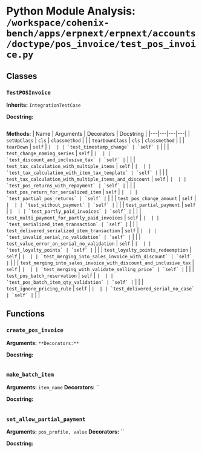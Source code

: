 # Python Module Analysis: `/workspace/cohenix-bench/apps/erpnext/erpnext/accounts/doctype/pos_invoice/test_pos_invoice.py`

## Classes

### `TestPOSInvoice`
**Inherits:** `IntegrationTestCase`


**Docstring:**
```

```

**Methods:**
| Name | Arguments | Decorators | Docstring |
|---|---|---|---|
| `setUpClass` | `cls` | `classmethod` |  |
| `tearDownClass` | `cls` | `classmethod` |  |
| `tearDown` | `self` | `` |  |
| `test_timestamp_change` | `self` | `` |  |
| `test_change_naming_series` | `self` | `` |  |
| `test_discount_and_inclusive_tax` | `self` | `` |  |
| `test_tax_calculation_with_multiple_items` | `self` | `` |  |
| `test_tax_calculation_with_item_tax_template` | `self` | `` |  |
| `test_tax_calculation_with_multiple_items_and_discount` | `self` | `` |  |
| `test_pos_returns_with_repayment` | `self` | `` |  |
| `test_pos_return_for_serialized_item` | `self` | `` |  |
| `test_partial_pos_returns` | `self` | `` |  |
| `test_pos_change_amount` | `self` | `` |  |
| `test_without_payment` | `self` | `` |  |
| `test_partial_payment` | `self` | `` |  |
| `test_partly_paid_invoices` | `self` | `` |  |
| `test_multi_payment_for_partly_paid_invoices` | `self` | `` |  |
| `test_serialized_item_transaction` | `self` | `` |  |
| `test_delivered_serialized_item_transaction` | `self` | `` |  |
| `test_invalid_serial_no_validation` | `self` | `` |  |
| `test_value_error_on_serial_no_validation` | `self` | `` |  |
| `test_loyalty_points` | `self` | `` |  |
| `test_loyalty_points_redeemption` | `self` | `` |  |
| `test_merging_into_sales_invoice_with_discount` | `self` | `` |  |
| `test_merging_into_sales_invoice_with_discount_and_inclusive_tax` | `self` | `` |  |
| `test_merging_with_validate_selling_price` | `self` | `` |  |
| `test_pos_batch_reservation` | `self` | `` |  |
| `test_pos_batch_item_qty_validation` | `self` | `` |  |
| `test_ignore_pricing_rule` | `self` | `` |  |
| `test_delivered_serial_no_case` | `self` | `` |  |





## Functions

### `create_pos_invoice`
**Arguments:** ``
**Decorators:** ``

**Docstring:**
```

```
### `make_batch_item`
**Arguments:** `item_name`
**Decorators:** ``

**Docstring:**
```

```
### `set_allow_partial_payment`
**Arguments:** `pos_profile, value`
**Decorators:** ``

**Docstring:**
```

```

